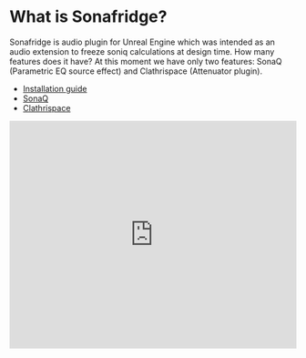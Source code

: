 What is Sonafridge?
===================

Sonafridge is audio plugin for Unreal Engine which was intended as an audio extension to freeze soniq calculations at design time. 
How many features does it have? At this moment we have only two features: SonaQ (Parametric EQ source effect) and Clathrispace (Attenuator plugin). 

- [Installation guide](installation_guide.md)
- [SonaQ](sonaq.md)
- [Clathrispace](clathrispace.md)

<p align="center">
<iframe width="100%" height="400" src="https://www.youtube.com/embed/kABUY96m9mM" title="YouTube video player" frameborder="0" allow="accelerometer; autoplay; clipboard-write; encrypted-media; gyroscope; picture-in-picture" allowfullscreen>
</iframe>
</p>

